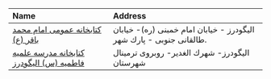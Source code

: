 | Name                                                                                                                     | Address                                                             |
|:-------------------------------------------------------------------------------------------------------------------------|:--------------------------------------------------------------------|
| [كتابخانه عمومی امام محمد باقر (ع)](https://lib.ir/fa/library/251/كتابخانه-عمومی-امام-محمد-باقر-ع/search/)               | الیگودرز - خیابان امام خمبنی (ره)- خیابان طالقانی جنوبی - پارك شهر. |
| [کتابخانه مدرسه علمیه فاطمیه (س) الیگودرز](https://lib.ir/fa/library/697/کتابخانه-مدرسه-علمیه-فاطمیه-س-الیگودرز/search/) | الیگودرز- شهرك الغدیر- روبروی ترمینال شهرستان                       |